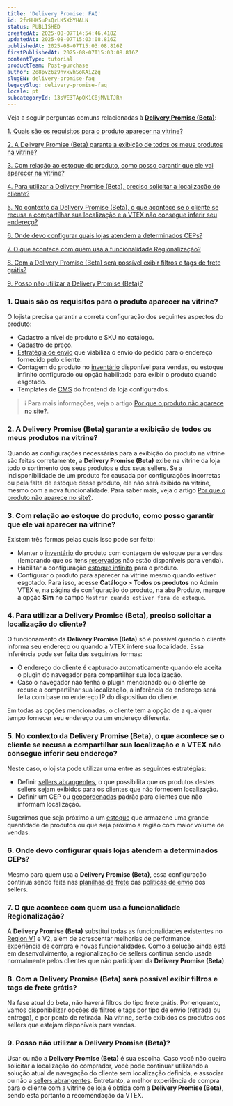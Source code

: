 ```yaml
---
title: 'Delivery Promise: FAQ'
id: 2frHHK5uPsQrLK5XbYHALN
status: PUBLISHED
createdAt: 2025-08-07T14:54:46.418Z
updatedAt: 2025-08-07T15:03:08.816Z
publishedAt: 2025-08-07T15:03:08.816Z
firstPublishedAt: 2025-08-07T15:03:08.816Z
contentType: tutorial
productTeam: Post-purchase
author: 2o8pvz6z9hvxvhSoKAiZzg
slugEN: delivery-promise-faq
legacySlug: delivery-promise-faq
locale: pt
subcategoryId: 13sVE3TApOK1C8jMVLTJRh
---
```


Veja a seguir perguntas comuns relacionadas à **[Delivery Promise (Beta)](https://help.vtex.com/pt/tutorial/delivery-promise-beta--p9EJH9GgxL0JceA6dBswd)**:

[1. Quais são os requisitos para o produto aparecer na vitrine?](#1-quais-sao-os-requisitos-para-o-produto-aparecer-na-vitrine)

[2. A Delivery Promise (Beta) garante a exibição de todos os meus produtos na vitrine?](#2-a-delivery-promise-beta-garante-a-exibicao-de-todos-os-meus-produtos-na-vitrine)

[3. Com relação ao estoque do produto, como posso garantir que ele vai aparecer na vitrine?](#3-com-relacao-ao-estoque-do-produto-como-posso-garantir-que-ele-vai-aparecer-na-vitrine)

[4. Para utilizar a Delivery Promise (Beta), preciso solicitar a localização do cliente?](#4-para-utilizar-a-delivery-promise-beta-preciso-solicitar-a-localizacao-do-cliente)

[5. No contexto da Delivery Promise (Beta), o que acontece se o cliente se recusa a compartilhar sua localização e a VTEX não consegue inferir seu endereço?](#5-no-contexto-da-delivery-promise-beta-o-que-acontece-se-o-cliente-se-recusa-a-compartilhar-sua-localizacao-e-a-vtex-nao-consegue-inferir-seu-endereco)

[6. Onde devo configurar quais lojas atendem a determinados CEPs?](#6-onde-devo-configurar-quais-lojas-atendem-a-determinados-ceps)

[7. O que acontece com quem usa a funcionalidade Regionalização?](#7-o-que-acontece-com-quem-usa-a-funcionalidade-regionalizacao)

[8. Com a Delivery Promise (Beta) será possível exibir filtros e tags de frete grátis?](#8-com-a-delivery-promise-beta-sera-possivel-exibir-filtros-e-tags-de-frete-gratis)

[9. Posso não utilizar a Delivery Promise (Beta)?](#9-posso-nao-utilizar-a-delivery-promise-beta)

### 1. Quais são os requisitos para o produto aparecer na vitrine?

O lojista precisa garantir a correta configuração dos seguintes aspectos do produto:

* Cadastro a nível de produto e SKU no catálogo.
* Cadastro de preço.
* [Estratégia de envio](https://help.vtex.com/pt/tutorial/estrategia-de-envio--58vLBDbjYVQzJ6rRc5QNz3) que viabiliza o envio do pedido para o endereço fornecido pelo cliente.
* Contagem do produto no [inventário](https://help.vtex.com/pt/tutorial/gerenciar-inventario--tutorials_139) disponível para vendas, ou estoque infinito configurado ou opção habilitada para exibir o produto quando esgotado.
* Templates de [CMS](https://help.vtex.com/pt/tracks/cms--2YcpgIljVaLVQYMzxQbc3z/6OCY6S9tqBXPD5mgpbBInC) do frontend da loja configurados.

> ℹ️ Para mais informações, veja o artigo [Por que o produto não aparece no site?](https://help.vtex.com/pt/faq/por-que-o-produto-nao-aparece-no-site--frequentlyAskedQuestions_382).

### 2. A Delivery Promise (Beta) garante a exibição de todos os meus produtos na vitrine?

Quando as configurações necessárias para a exibição do produto na vitrine são feitas corretamente, a **Delivery Promise (Beta)** exibe na vitrine da loja todo o sortimento dos seus produtos e dos seus sellers. Se a indisponibilidade de um produto for causada por configurações incorretas ou pela falta de estoque desse produto, ele não será exibido na vitrine, mesmo com a nova funcionalidade. Para saber mais, veja o artigo [Por que o produto não aparece no site?](https://help.vtex.com/pt/faq/por-que-o-produto-nao-aparece-no-site--frequentlyAskedQuestions_382). 

### 3. Com relação ao estoque do produto, como posso garantir que ele vai aparecer na vitrine?

Existem três formas pelas quais isso pode ser feito:

* Manter o [inventário](https://help.vtex.com/pt/tutorial/gerenciar-inventario--tutorials_139) do produto com contagem de estoque para vendas (lembrando que os itens [reservados](https://help.vtex.com/pt/tutorial/como-a-reserva-funciona--tutorials_92) não estão disponíveis para venda).
* Habilitar a configuração [estoque infinito](https://help.vtex.com/pt/tutorial/gerenciar-inventario--tutorials_139) para o produto.
* Configurar o produto para aparecer na vitrine mesmo quando estiver esgotado. Para isso, acesse **Catálogo > Todos os produtos** no Admin VTEX e, na página de configuração do produto, na aba Produto, marque a opção **Sim** no campo `Mostrar quando estiver fora de estoque`.

### 4. Para utilizar a Delivery Promise (Beta), preciso solicitar a localização do cliente?

O funcionamento da **Delivery Promise (Beta)** só é possível quando o cliente informa seu endereço ou quando a VTEX infere sua localidade. Essa inferência pode ser feita das seguintes formas:

* O endereço do cliente é capturado automaticamente quando ele aceita o plugin do navegador para compartilhar sua localização.
* Caso o navegador não tenha o plugin mencionado ou o cliente se recuse a compartilhar sua localização, a inferência do endereço será feita com base no endereço IP do dispositivo do cliente.

Em todas as opções mencionadas, o cliente tem a opção de a qualquer tempo fornecer seu endereço ou um endereço diferente.

### 5. No contexto da Delivery Promise (Beta), o que acontece se o cliente se recusa a compartilhar sua localização e a VTEX não consegue inferir seu endereço?

Neste caso, o lojista pode utilizar uma entre as seguintes estratégias:

* Definir [sellers abrangentes](https://help.vtex.com/pt/tutorial/seller-abrangente--5Qn4O2GpjUIzWTPpvLUfkI), o que possibilita que os produtos destes sellers sejam exibidos para os clientes que não fornecem localização.
* Definir um CEP ou [geocordenadas](https://help.vtex.com/pt/tutorial/gerenciar-geolocalizacao--tutorials_138) padrão para clientes que não informam localização.

Sugerimos que seja próximo a um [estoque](https://help.vtex.com/pt/tutorial/estoque--6oIxvsVDTtGpO7y6zwhGpb) que armazene uma grande quantidade de produtos ou que seja próximo a região com maior volume de vendas.

### 6. Onde devo configurar quais lojas atendem a determinados CEPs?

Mesmo para quem usa a **Delivery Promise (Beta)**, essa configuração continua sendo feita nas [planilhas de frete](https://help.vtex.com/pt/tutorial/planilha-de-frete--tutorials_127) das [políticas de envio](https://help.vtex.com/pt/tutorial/politica-de-envio--tutorials_140) dos sellers.

### 7. O que acontece com quem usa a funcionalidade Regionalização? 

A **Delivery Promise (Beta)** substitui todas as funcionalidades existentes no [Region V1](https://help.vtex.com/pt/tutorial/configurar-a-regionalizacao-de-sellers--32t6wLpQCEnumoh8TjT5fw) e V2, além de acrescentar melhorias de performance, experiência de compra e novas funcionalidades. Como a solução ainda está em desenvolvimento, a regionalização de sellers continua sendo usada normalmente pelos clientes que não participam da **Delivery Promise (Beta)**.

### 8. Com a Delivery Promise (Beta) será possível exibir filtros e tags de frete grátis?

Na fase atual do beta, não haverá filtros do tipo frete grátis. Por enquanto, vamos disponibilizar opções de filtros e tags por tipo de envio (retirada ou entrega), e por ponto de retirada. Na vitrine, serão exibidos os produtos dos sellers que estejam disponíveis para vendas.

### 9. Posso não utilizar a Delivery Promise (Beta)?

Usar ou não a **Delivery Promise (Beta)** é sua escolha. Caso você não queira solicitar a localização do comprador, você pode continuar utilizando a solução atual de navegação do cliente sem localização definida, e associar ou não a [sellers abrangentes](https://help.vtex.com/pt/tutorial/seller-abrangente--5Qn4O2GpjUIzWTPpvLUfkI). Entretanto, a melhor experiência de compra para o cliente com a vitrine de loja é obtida com a **Delivery Promise (Beta)**, sendo esta portanto a recomendação da VTEX.

